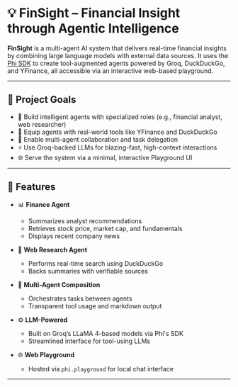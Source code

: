 # 💡 FinSight – Financial Insight through Agentic Intelligence

**FinSight** is a multi-agent AI system that delivers real-time financial insights by combining large language models with external data sources. It uses the [Phi SDK](https://phidata.com) to create tool-augmented agents powered by Groq, DuckDuckGo, and YFinance, all accessible via an interactive web-based playground.

---

## 🧠 Project Goals

- 🧩 Build intelligent agents with specialized roles (e.g., financial analyst, web researcher)
- 🔧 Equip agents with real-world tools like YFinance and DuckDuckGo
- 🤝 Enable multi-agent collaboration and task delegation
- ⚡ Use Groq-backed LLMs for blazing-fast, high-context interactions
- 🌐 Serve the system via a minimal, interactive Playground UI

---

## 🚀 Features

- 📊 **Finance Agent**
  - Summarizes analyst recommendations
  - Retrieves stock price, market cap, and fundamentals
  - Displays recent company news

- 🔎 **Web Research Agent**
  - Performs real-time search using DuckDuckGo
  - Backs summaries with verifiable sources

- 🤖 **Multi-Agent Composition**
  - Orchestrates tasks between agents
  - Transparent tool usage and markdown output

- ⚙️ **LLM-Powered**
  - Built on Groq’s LLaMA 4-based models via Phi's SDK
  - Streamlined interface for tool-using LLMs

- 🌐 **Web Playground**
  - Hosted via `phi.playground` for local chat interface

---

